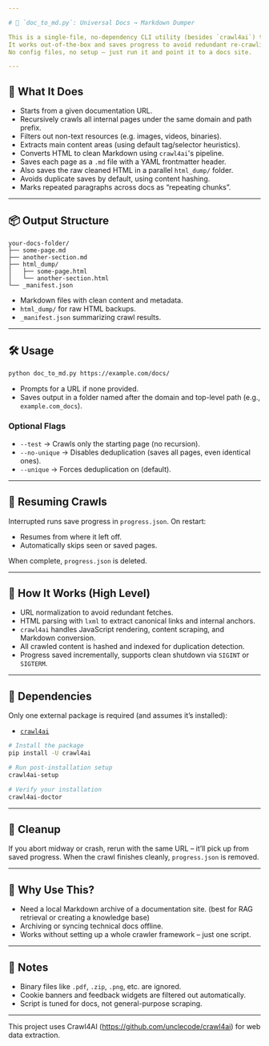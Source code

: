 ```yaml
---

# 📝 `doc_to_md.py`: Universal Docs → Markdown Dumper

This is a single-file, no-dependency CLI utility (besides `crawl4ai`) that crawls documentation websites and dumps their cleaned content as Markdown files.
It works out-of-the-box and saves progress to avoid redundant re-crawling.
No config files, no setup – just run it and point it to a docs site.

---
```


## 🚀 What It Does

* Starts from a given documentation URL.
* Recursively crawls all internal pages under the same domain and path prefix.
* Filters out non-text resources (e.g. images, videos, binaries).
* Extracts main content areas (using default tag/selector heuristics).
* Converts HTML to clean Markdown using `crawl4ai`'s pipeline.
* Saves each page as a `.md` file with a YAML frontmatter header.
* Also saves the raw cleaned HTML in a parallel `html_dump/` folder.
* Avoids duplicate saves by default, using content hashing.
* Marks repeated paragraphs across docs as “repeating chunks”.

---

## 📦 Output Structure

```
your-docs-folder/
├── some-page.md
├── another-section.md
├── html_dump/
│   ├── some-page.html
│   └── another-section.html
└── _manifest.json
```

* Markdown files with clean content and metadata.
* `html_dump/` for raw HTML backups.
* `_manifest.json` summarizing crawl results.

---

## 🛠️ Usage

```bash
python doc_to_md.py https://example.com/docs/
```

* Prompts for a URL if none provided.
* Saves output in a folder named after the domain and top-level path (e.g., `example.com_docs`).

### Optional Flags

* `--test` → Crawls only the starting page (no recursion).
* `--no-unique` → Disables deduplication (saves all pages, even identical ones).
* `--unique` → Forces deduplication on (default).

---

## 🔄 Resuming Crawls

Interrupted runs save progress in `progress.json`. On restart:

* Resumes from where it left off.
* Automatically skips seen or saved pages.

When complete, `progress.json` is deleted.

---

## 🧠 How It Works (High Level)

* URL normalization to avoid redundant fetches.
* HTML parsing with `lxml` to extract canonical links and internal anchors.
* `crawl4ai` handles JavaScript rendering, content scraping, and Markdown conversion.
* All crawled content is hashed and indexed for duplication detection.
* Progress saved incrementally, supports clean shutdown via `SIGINT` or `SIGTERM`.

---

## 🧾 Dependencies

Only one external package is required (and assumes it’s installed):

* [`crawl4ai`](https://pypi.org/project/crawl4ai/)

```bash
# Install the package
pip install -U crawl4ai

# Run post-installation setup
crawl4ai-setup

# Verify your installation
crawl4ai-doctor
```

---

## 🧹 Cleanup

If you abort midway or crash, rerun with the same URL – it’ll pick up from saved progress.
When the crawl finishes cleanly, `progress.json` is removed.

---

## 💬 Why Use This?

* Need a local Markdown archive of a documentation site. (best for RAG retrieval or creating a knowledge base)
* Archiving or syncing technical docs offline.
* Works without setting up a whole crawler framework – just one script.

---

## 🧯 Notes

* Binary files like `.pdf`, `.zip`, `.png`, etc. are ignored.
* Cookie banners and feedback widgets are filtered out automatically.
* Script is tuned for docs, not general-purpose scraping.

---

This project uses Crawl4AI (https://github.com/unclecode/crawl4ai) for web data extraction.
